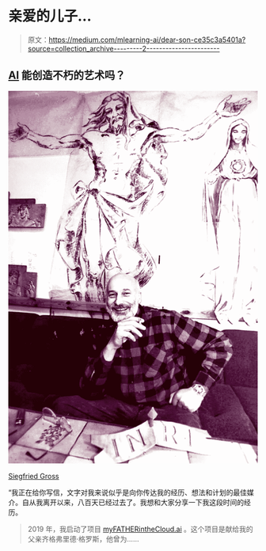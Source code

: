 # 亲爱的儿子…

> 原文：<https://medium.com/mlearning-ai/dear-son-ce35c3a5401a?source=collection_archive---------2----------------------->

## [AI](https://towardsdatascience.com/datasculpting-af39f677f4f3) 能创造不朽的艺术吗？

![](img/73e12bdcc2742a2f1d9de4f75f65cb88.png)

[Siegfried Gross](https://www.instagram.com/gross_bildhauer/)

“我正在给你写信，文字对我来说似乎是向你传达我的经历、想法和计划的最佳媒介。自从我离开以来，八百天已经过去了。我想和大家分享一下我这段时间的经历。

> 2019 年，我启动了项目 [myFATHERintheCloud.ai](http://myFATHERintheCloud.ai) 。这个项目是献给我的父亲齐格弗里德·格罗斯，他曾为……